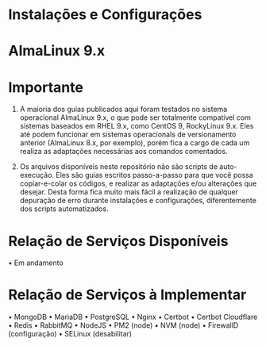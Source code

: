 # Instalações e Configurações
# AlmaLinux 9.x

# Importante

1. A maioria dos guias publicados aqui foram testados no sistema operacional AlmaLinux 9.x, o que pode ser totalmente compatível com sistemas baseados em RHEL 9.x, como CentOS 9, RockyLinux 9.x. Eles até podem funcionar em sistemas operacionals de versionamento anterior (AlmaLinux 8.x, por exemplo), porém fica a cargo de cada um realiza as adaptações necessárias aos comandos comentados.

2. Os arquivos disponíveis neste repositório não são scripts de auto-execução. Eles são guias escritos passo-a-passo para que você possa copiar-e-colar os códigos, e realizar as adaptações e/ou alterações que desejar. Desta forma fica muito mais fácil a realização de qualquer depuração de erro durante instalações e configurações, diferentemente dos scripts automatizados.

# Relação de Serviços Disponíveis

• Em andamento

# Relação de Serviços à Implementar

• MongoDB
• MariaDB
• PostgreSQL
• Nginx
• Certbot
• Certbot Cloudflare
• Redis
• RabbitMQ
• NodeJS
• PM2 (node)
• NVM (node)
• FirewallD (configuração)
• SELinux (desabilitar)
